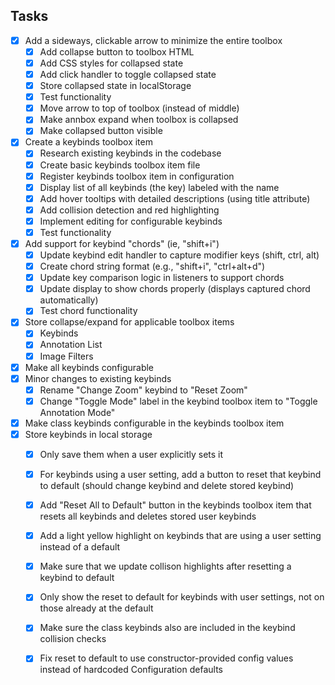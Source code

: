 ## Tasks
- [x] Add a sideways, clickable arrow to minimize the entire toolbox
  - [x] Add collapse button to toolbox HTML
  - [x] Add CSS styles for collapsed state
  - [x] Add click handler to toggle collapsed state
  - [x] Store collapsed state in localStorage
  - [x] Test functionality
  - [x] Move arrow to top of toolbox (instead of middle)
  - [x] Make annbox expand when toolbox is collapsed
  - [x] Make collapsed button visible
- [x] Create a keybinds toolbox item
  - [x] Research existing keybinds in the codebase
  - [x] Create basic keybinds toolbox item file
  - [x] Register keybinds toolbox item in configuration
  - [x] Display list of all keybinds (the key) labeled with the name
  - [x] Add hover tooltips with detailed descriptions (using title attribute)
  - [x] Add collision detection and red highlighting
  - [x] Implement editing for configurable keybinds
  - [x] Test functionality
- [x] Add support for keybind "chords" (ie, "shift+i")
  - [x] Update keybind edit handler to capture modifier keys (shift, ctrl, alt)
  - [x] Create chord string format (e.g., "shift+i", "ctrl+alt+d")
  - [x] Update key comparison logic in listeners to support chords
  - [x] Update display to show chords properly (displays captured chord automatically)
  - [x] Test chord functionality
- [x] Store collapse/expand for applicable toolbox items
  - [x] Keybinds
  - [x] Annotation List
  - [x] Image Filters
- [x] Make all keybinds configurable
- [x] Minor changes to existing keybinds
  - [x] Rename "Change Zoom" keybind to "Reset Zoom"
  - [x] Change "Toggle Mode" label in the keybind toolbox item to "Toggle Annotation Mode"
- [x] Make class keybinds configurable in the keybinds toolbox item
- [x] Store keybinds in local storage
  - [x] Only save them when a user explicitly sets it
  - [x] For keybinds using a user setting, add a button to reset that keybind to default (should change keybind and delete stored keybind)
  - [x] Add "Reset All to Default" button in the keybinds toolbox item that resets all keybinds and deletes stored user keybinds
  - [x] Add a light yellow highlight on keybinds that are using a user setting instead of a default
  - [x] Make sure that we update collison highlights after resetting a keybind to default
  - [x] Only show the reset to default for keybinds with user settings, not on those already at the default
  - [x] Make sure the class keybinds also are included in the keybind collision checks
  - [x] Fix reset to default to use constructor-provided config values instead of hardcoded Configuration defaults

